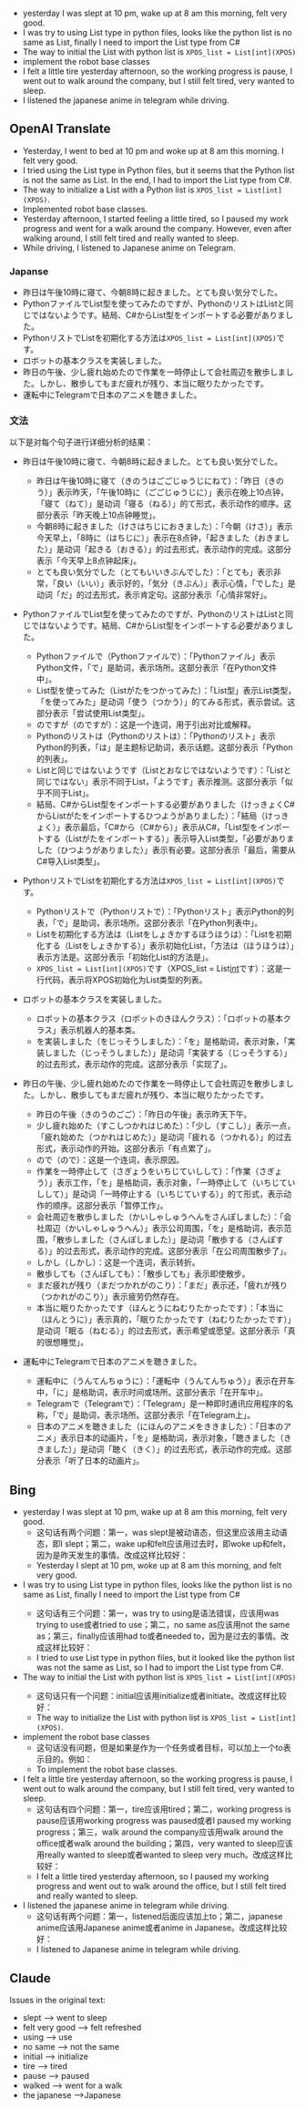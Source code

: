 - yesterday I was slept at 10 pm, wake up at 8 am this morning, felt very good.
- I was try to using List<int> type in python files, looks like the python list is no same as List<int>, finally I need to import the List<int> type from C#
- The way to initial the List<int> with python list is `XPOS_list = List[int](XPOS)`
- implement the robot base classes
- I felt a little tire yesterday afternoon, so the working progress is pause, I went out to walk around the company, but I still felt tired, very wanted to sleep.
- I listened the japanese anime in telegram while driving.

## OpenAI Translate
- Yesterday, I went to bed at 10 pm and woke up at 8 am this morning. I felt very good.
- I tried using the List<int> type in Python files, but it seems that the Python list is not the same as List<int>. In the end, I had to import the List<int> type from C#.
- The way to initialize a List<int> with a Python list is `XPOS_list = List[int](XPOS)`.
- Implemented robot base classes.
- Yesterday afternoon, I started feeling a little tired, so I paused my work progress and went for a walk around the company. However, even after walking around, I still felt tired and really wanted to sleep.
- While driving, I listened to Japanese anime on Telegram.

### Japanse
- 昨日は午後10時に寝て、今朝8時に起きました。とても良い気分でした。
- PythonファイルでList<int>型を使ってみたのですが、PythonのリストはList<int>と同じではないようです。結局、C#からList<int>型をインポートする必要がありました。
- PythonリストでList<int>を初期化する方法は`XPOS_list = List[int](XPOS)`です。
- ロボットの基本クラスを実装しました。
- 昨日の午後、少し疲れ始めたので作業を一時停止して会社周辺を散歩しました。しかし、散歩してもまだ疲れが残り、本当に眠りたかったです。
- 運転中にTelegramで日本のアニメを聴きました。
### 文法
以下是对每个句子进行详细分析的结果：

- 昨日は午後10時に寝て、今朝8時に起きました。とても良い気分でした。
  - 昨日は午後10時に寝て（きのうはごごじゅうじにねて）：「昨日（きのう）」表示昨天，「午後10時に（ごごじゅうじに）」表示在晚上10点钟，「寝て（ねて）」是动词「寝る（ねる）」的て形式，表示动作的顺序。这部分表示「昨天晚上10点钟睡觉」。
  - 今朝8時に起きました（けさはちじにおきました）：「今朝（けさ）」表示今天早上，「8時に（はちじに）」表示在8点钟，「起きました（おきました）」是动词「起きる（おきる）」的过去形式，表示动作的完成。这部分表示「今天早上8点钟起床」。
  - とても良い気分でした（とてもいいきぶんでした）：「とても」表示非常，「良い（いい）」表示好的，「気分（きぶん）」表示心情，「でした」是动词「だ」的过去形式，表示肯定句。这部分表示「心情非常好」。

- PythonファイルでList<int>型を使ってみたのですが、PythonのリストはList<int>と同じではないようです。結局、C#からList<int>型をインポートする必要がありました。
  - Pythonファイルで（Pythonファイルで）：「Pythonファイル」表示Python文件，「で」是助词，表示场所。这部分表示「在Python文件中」。
  - List<int>型を使ってみた（List<int>がたをつかってみた）：「List<int>型」表示List<int>类型，「を使ってみた」是动词「使う（つかう）」的てみる形式，表示尝试。这部分表示「尝试使用List<int>类型」。
  - のですが（のですが）：这是一个连词，用于引出对比或解释。
  - Pythonのリストは（Pythonのリストは）：「Pythonのリスト」表示Python的列表，「は」是主题标记助词，表示话题。这部分表示「Python的列表」。
  - List<int>と同じではないようです（List<int>とおなじではないようです）：「List<int>と同じではない」表示不同于List<int>，「ようです」表示推测。这部分表示「似乎不同于List<int>」。
  - 結局、C#からList<int>型をインポートする必要がありました（けっきょくC#からList<int>がたをインポートするひつようがありました）：「結局（けっきょく）」表示最后，「C#から（C#から）」表示从C#，「List<int>型をインポートする（List<int>がたをインポートする）」表示导入List<int>类型，「必要がありました（ひつようがありました）」表示有必要。这部分表示「最后，需要从C#导入List<int>类型」。

- PythonリストでList<int>を初期化する方法は`XPOS_list = List[int](XPOS)`です。
  - Pythonリストで（Pythonリストで）：「Pythonリスト」表示Python的列表，「で」是助词，表示场所。这部分表示「在Python列表中」。
  - List<int>を初期化する方法は（List<int>をしょきかするほうほうは）：「List<int>を初期化する（List<int>をしょきかする）」表示初始化List<int>，「方法は（ほうほうは）」表示方法是。这部分表示「初始化List<int>的方法是」。
  - `XPOS_list = List[int](XPOS)`です（XPOS_list = List[int](XPOS)です）：这是一行代码，表示将XPOS初始化为List<int>类型的列表。

- ロボットの基本クラスを実装しました。
  - ロボットの基本クラス（ロボットのきほんクラス）：「ロボットの基本クラス」表示机器人的基本类。
  - を実装しました（をじっそうしました）：「を」是格助词，表示对象，「実装しました（じっそうしました）」是动词「実装する（じっそうする）」的过去形式，表示动作的完成。这部分表示「实现了」。

- 昨日の午後、少し疲れ始めたので作業を一時停止して会社周辺を散歩しました。しかし、散歩してもまだ疲れが残り、本当に眠りたかったです。
  - 昨日の午後（きのうのごご）：「昨日の午後」表示昨天下午。
  - 少し疲れ始めた（すこしつかれはじめた）：「少し（すこし）」表示一点，「疲れ始めた（つかれはじめた）」是动词「疲れる（つかれる）」的过去形式，表示动作的开始。这部分表示「有点累了」。
  - ので（ので）：这是一个连词，表示原因。
  - 作業を一時停止して（さぎょうをいちじていしして）：「作業（さぎょう）」表示工作，「を」是格助词，表示对象，「一時停止して（いちじていしして）」是动词「一時停止する（いちじていする）」的て形式，表示动作的顺序。这部分表示「暂停工作」。
  - 会社周辺を散歩しました（かいしゃしゅうへんをさんぽしました）：「会社周辺（かいしゃしゅうへん）」表示公司周围，「を」是格助词，表示范围，「散歩しました（さんぽしました）」是动词「散歩する（さんぽする）」的过去形式，表示动作的完成。这部分表示「在公司周围散步了」。
  - しかし（しかし）：这是一个连词，表示转折。
  - 散歩しても（さんぽしても）：「散歩しても」表示即使散步。
  - まだ疲れが残り（まだつかれがのこり）：「まだ」表示还，「疲れが残り（つかれがのこり）」表示疲劳仍然存在。
  - 本当に眠りたかったです（ほんとうにねむりたかったです）：「本当に（ほんとうに）」表示真的，「眠りたかったです（ねむりたかったです）」是动词「眠る（ねむる）」的过去形式，表示希望或愿望。这部分表示「真的很想睡觉」。

- 運転中にTelegramで日本のアニメを聴きました。
  - 運転中に（うんてんちゅうに）：「運転中（うんてんちゅう）」表示在开车中，「に」是格助词，表示时间或场所。这部分表示「在开车中」。
  - Telegramで（Telegramで）：「Telegram」是一种即时通讯应用程序的名称，「で」是助词，表示场所。这部分表示「在Telegram上」。
  - 日本のアニメを聴きました（にほんのアニメをききました）：「日本のアニメ」表示日本的动画片，「を」是格助词，表示对象，「聴きました（ききました）」是动词「聴く（きく）」的过去形式，表示动作的完成。这部分表示「听了日本的动画片」。

## Bing
- yesterday I was slept at 10 pm, wake up at 8 am this morning, felt very good.
  - 这句话有两个问题：第一，was slept是被动语态，但这里应该用主动语态，即I slept；第二，wake up和felt应该用过去时，即woke up和felt，因为是昨天发生的事情。改成这样比较好：
  - Yesterday I slept at 10 pm, woke up at 8 am this morning, and felt very good.
- I was try to using List<int> type in python files, looks like the python list is no same as List<int>, finally I need to import the List<int> type from C#
  - 这句话有三个问题：第一，was try to using是语法错误，应该用was trying to use或者tried to use；第二，no same as应该用not the same as；第三，finally应该用had to或者needed to，因为是过去的事情。改成这样比较好：
  - I tried to use List<int> type in python files, but it looked like the python list was not the same as List<int>, so I had to import the List<int> type from C#.
- The way to initial the List<int> with python list is `XPOS_list = List[int](XPOS)`
  - 这句话只有一个问题：initial应该用initialize或者initiate。改成这样比较好：
  - The way to initialize the List<int> with python list is `XPOS_list = List[int](XPOS)`.
- implement the robot base classes
  - 这句话没有问题，但是如果是作为一个任务或者目标，可以加上一个to表示目的。例如：
  - To implement the robot base classes.
- I felt a little tire yesterday afternoon, so the working progress is pause, I went out to walk around the company, but I still felt tired, very wanted to sleep.
  - 这句话有四个问题：第一，tire应该用tired；第二，working progress is pause应该用working progress was paused或者I paused my working progress；第三，walk around the company应该用walk around the office或者walk around the building；第四，very wanted to sleep应该用really wanted to sleep或者wanted to sleep very much。改成这样比较好：
  - I felt a little tired yesterday afternoon, so I paused my working progress and went out to walk around the office, but I still felt tired and really wanted to sleep.
- I listened the japanese anime in telegram while driving.
  - 这句话有两个问题：第一，listened后面应该加上to；第二，japanese anime应该用Japanese anime或者anime in Japanese。改成这样比较好：
  - I listened to Japanese anime in telegram while driving.
## Claude
Issues in the original text:

- slept --> went to sleep
- felt very good --> felt refreshed
- using --> use
- no same --> not the same
- initial --> initialize
- tire --> tired
- pause --> paused
- walked --> went for a walk
- the japanese -->Japanese